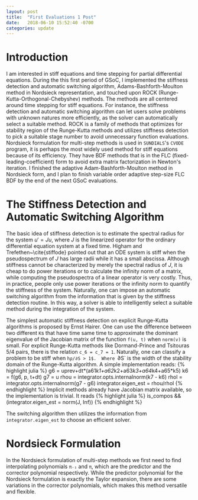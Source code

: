 ```yaml
---
layout: post
title:  "First Evaluations 1 Post"
date:   2018-06-10 15:52:40 -0700
categories: update
---
```


# Introduction
I am interested in stiff equations and time stepping for partial differential
equations. During the this first period of GSoC, I implemented the stiffness
detection and automatic switching algorithm, Adams-Bashforth-Moulton method in
Nordsieck representation, and touched upon ROCK
(Runge-Kutta-Orthogonal-Chebyshev) methods. The methods are all centered around
time stepping for stiff equations.  For instance, the stiffness detection and
automatic switching algorithm can let users solve problems with unknown natures
more efficiently, as the solver can automatically select a suitable method.
ROCK is a family of methods that optimizes for stability region of the
Runge-Kutta methods and utilizes stiffness detection to pick a suitable stage
number to avoid unnecessary function evaluations. Nordsieck formulation for
multi-step methods is used in `SUNDIALS`'s `CVODE` program, it is
perhaps the most widely used method for stiff equations because of its
efficiency. They have BDF methods that is in the FLC
(fixed-leading-coefficient) form to avoid extra matrix factorization in
Newton's iteration. I finished the adaptive Adam-Bashforth-Moulton method in
Nordsieck form, and I plan to finish variable order adaptive step-size FLC BDF
by the end of the next GSoC evaluations.

# The Stiffness Detection and Automatic Switching Algorithm
The basic idea of stiffness detection is to estimate the spectral radius for
the system $u'=Ju$, where $J$ is the linearized operator for the ordinary
differential equation system at a fixed time. Higham and
Trefethen~\cite{stiffode} pointed out that an ODE system is stiff when the
pseudospectrum of $J$ has large radii while it has a small abscissa. Although
stiffness cannot be characterized by merely the spectral radius of $J$, it is
cheap to do power iterations or to calculate the infinity norm of a matrix, while
computing the pseudospectra of a linear operator is very costly. Thus, in
practice, people only use power iterations or the infinity norm to quantify the
stiffness of the system. Naturally, one can impose an automatic switching
algorithm from the information that is given by the stiffness detection
routine. In this way, a solver is able to intelligently select a suitable
method during the integration of the system.

The simplest automatic stiffness detection on explicit Runge-Kutta algorithms
is proposed by Ernst Hairer. One can use the difference between two different
`K`s that have time same time to approximate the dominant eigenvalue of the
Jacobian matrix of the function `f(u, t)` when `norm(v)` is small. For explicit
Runge-Kutta methods like Dormand-Prince and Tsitouras 5/4 pairs, there is the
relation `c_6 = c_7 = 1`.  Naturally, one can classify a problem to be stiff
when `hρ/∂S > 1$.  Where `∂S` is the width of the stability domain of the
Runge-Kutta algorithm. A simple implementation reads:
{% highlight julia %}
g6 = uprev+dt*(a61*k1+a62*k2+a63*k3+a64*k4+a65*k5)
k6 = f(g6, p, t+dt)
g7 = u
rhou = integrator.opts.internalnorm(k7 - k6)
rhol = integrator.opts.internalnorm(g7 - g6)
integrator.eigen_est = rhou/rhol
{% endhighlight %}
Implicit methods already have Jacobian matrix available, so the implementation
is trivial. It reads
{% highlight julia %}
is_compos && (integrator.eigen_est = norm(J, Inf))
{% endhighlight %}

The switching algorithm then utilizes the information from
`integrator.eigen_est` to choose an efficient solver.

# Nordsieck Formulation
In the Nordsieck formulation of multi-step methods we first need to find
interpolating polynomials `π₋₁` and `π`, which are the predictor and the
corrector polynomial respectively. While the predictor polynomial for the
Nordsieck formulation is exactly the Taylor expansion, there are some
variations in the corrector polynomials, which makes this method versatile and
flexible.
